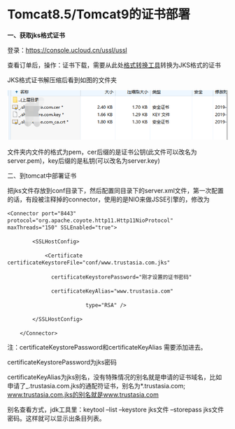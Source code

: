

# Tomcat8.5/Tomcat9的证书部署

**一、获取jks格式证书**

登录：<https://console.ucloud.cn/ussl/ussl>

查看订单后，操作：证书下载，需要从此处[格式转换工具](/security/ussl/faq/certificateconvert)转换为JKS格式的证书

JKS格式证书解压缩后看到如图的文件夹

![](/images/jsk.png)

文件夹内文件的格式为pem，cer后缀的是证书公钥(此文件可以改名为server.pem)，key后缀的是私钥(可以改名为server.key)



二、到tomcat中部署证书

把jks文件存放到conf目录下，然后配置同目录下的server.xml文件，第一次配置的话，有段被注释掉的connector，使用的是NIO来做JSSE引擎的，修改为

``` 
<Connector port="8443" protocol="org.apache.coyote.http11.Http11NioProtocol"  maxThreads="150" SSLEnabled="true">

        <SSLHostConfig>

            <Certificate certificateKeystoreFile="conf/www.trustasia.com.jks"

              certificateKeystorePassword="刚才设置的证书密码"

              certificateKeyAlias="www.trustasia.com"

                         type="RSA" />

        </SSLHostConfig>

    </Connector>

```

<wrap em> 注：certificateKeystorePassword和certificateKeyAlias
需要添加进去。</wrap>

certificateKeystorePassword为jks密码

certificateKeyAlias为jks别名，没有特殊情况的别名就是申请的证书域名，比如申请了\_.trustasia.com.jks的通配符证书，别名为\*.trustasia.com;
www.trustasia.com.jks的别名就是www.trustasia.com

别名查看方式，jdk工具里：keytool –list –keystore jks文件 –storepass
jks文件密码。这样就可以显示出条目列表。
